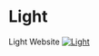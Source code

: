 # Light
Light Website
<a href="https://top.gg/bot/704823131549860000">
    <img src="https://top.gg/api/widget/704823131549860000.svg" alt="Light" />
</a>
